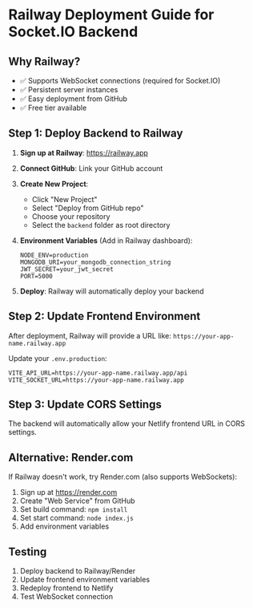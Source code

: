 # Railway Deployment Guide for Socket.IO Backend

## Why Railway?
- ✅ Supports WebSocket connections (required for Socket.IO)
- ✅ Persistent server instances
- ✅ Easy deployment from GitHub
- ✅ Free tier available

## Step 1: Deploy Backend to Railway

1. **Sign up at Railway**: https://railway.app
2. **Connect GitHub**: Link your GitHub account
3. **Create New Project**: 
   - Click "New Project"
   - Select "Deploy from GitHub repo"
   - Choose your repository
   - Select the `backend` folder as root directory

4. **Environment Variables** (Add in Railway dashboard):
   ```
   NODE_ENV=production
   MONGODB_URI=your_mongodb_connection_string
   JWT_SECRET=your_jwt_secret
   PORT=5000
   ```

5. **Deploy**: Railway will automatically deploy your backend

## Step 2: Update Frontend Environment

After deployment, Railway will provide a URL like: `https://your-app-name.railway.app`

Update your `.env.production`:
```
VITE_API_URL=https://your-app-name.railway.app/api
VITE_SOCKET_URL=https://your-app-name.railway.app
```

## Step 3: Update CORS Settings

The backend will automatically allow your Netlify frontend URL in CORS settings.

## Alternative: Render.com
If Railway doesn't work, try Render.com (also supports WebSockets):
1. Sign up at https://render.com
2. Create "Web Service" from GitHub
3. Set build command: `npm install`
4. Set start command: `node index.js`
5. Add environment variables

## Testing
1. Deploy backend to Railway/Render
2. Update frontend environment variables
3. Redeploy frontend to Netlify
4. Test WebSocket connection
